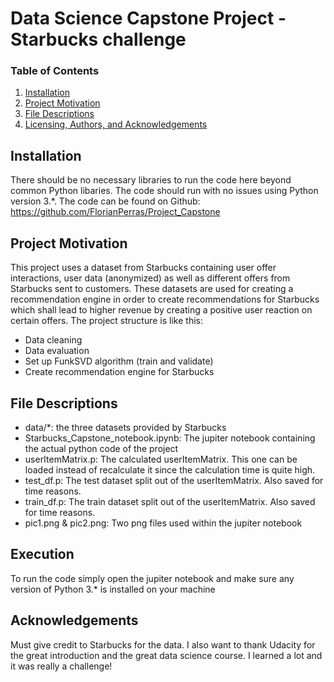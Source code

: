 # Data Science Capstone Project - Starbucks challenge

### Table of Contents

1. [Installation](#installation)
2. [Project Motivation](#motivation)
3. [File Descriptions](#files)
4. [Licensing, Authors, and Acknowledgements](#licensing)

## Installation <a name="installation"></a>

There should be no necessary libraries to run the code here beyond common Python libaries.  The code should run with no issues using Python version 3.*.
The code can be found on Github: https://github.com/FlorianPerras/Project_Capstone

## Project Motivation<a name="motivation"></a>

This project uses a dataset from Starbucks containing user offer interactions, user data (anonymized) as well as different offers from Starbucks sent to customers. These datasets are used for creating a recommendation engine in order to create recommendations for Starbucks which shall lead to higher revenue by creating a positive user reaction on certain offers.
The project structure is like this:
- Data cleaning
- Data evaluation
- Set up FunkSVD algorithm (train and validate)
- Create recommendation engine for Starbucks

## File Descriptions <a name="files"></a>

- data/*: the three datasets provided by Starbucks
- Starbucks_Capstone_notebook.ipynb: The jupiter notebook containing the actual python code of the project
- userItemMatrix.p: The calculated userItemMatrix. This one can be loaded instead of recalculate it since the calculation time is quite high.
- test_df.p: The test dataset split out of the userItemMatrix. Also saved for time reasons.
- train_df.p: The train dataset split out of the userItemMatrix. Also saved for time reasons.
- pic1.png & pic2.png: Two png files used within the jupiter notebook

## Execution <a name="execution"></a>

To run the code simply open the jupiter notebook and make sure any version of Python 3.* is installed on your machine

## Acknowledgements<a name="acknowledgment"></a>

Must give credit to Starbucks for the data. 
I also want to thank Udacity for the great introduction and the great data science course. I learned a lot and it was really a challenge!

